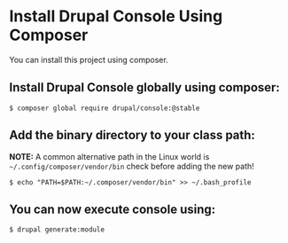 # Install Drupal Console Using Composer
You can install this project using composer.

## Install Drupal Console globally using composer:
```
$ composer global require drupal/console:@stable
```

## Add the binary directory to your class path:
**NOTE:** A common alternative path in the Linux world is `~/.config/composer/vendor/bin` check before adding the new path!
```
$ echo "PATH=$PATH:~/.composer/vendor/bin" >> ~/.bash_profile
```

## You can now execute console using:
```
$ drupal generate:module
```
